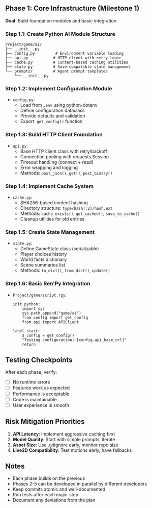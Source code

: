## Phase 1: Core Infrastructure (Milestone 1)
**Goal**: Build foundation modules and basic integration

### Step 1.1: Create Python AI Module Structure
```
Project/game/ai/
├── __init__.py
├── config.py         # Environment variable loading
├── api.py           # HTTP client with retry logic
├── cache.py         # Content-based caching utilities
├── state.py         # Save-compatible state management
└── prompts/         # Agent prompt templates
    └── __init__.py
```

### Step 1.2: Implement Configuration Module
- `config.py`:
  - Load from `.env` using python-dotenv
  - Define configuration dataclass
  - Provide defaults and validation
  - Export: `get_config()` function

### Step 1.3: Build HTTP Client Foundation
- `api.py`:
  - Base HTTP client class with retry/backoff
  - Connection pooling with requests.Session
  - Timeout handling (connect + read)
  - Error wrapping and logging
  - Methods: `post_json()`, `get()`, `post_binary()`

### Step 1.4: Implement Cache System
- `cache.py`:
  - SHA256-based content hashing
  - Directory structure: `type/hash[:2]/hash.ext`
  - Methods: `cache_exists()`, `get_cached()`, `save_to_cache()`
  - Cleanup utilities for old entries

### Step 1.5: Create State Management
- `state.py`:
  - Define GameState class (serializable)
  - Player choices history
  - World facts dictionary
  - Scene summaries list
  - Methods: `to_dict()`, `from_dict()`, `update()`

### Step 1.6: Basic Ren'Py Integration
- `Project/game/script.rpy`:
  ```renpy
  init python:
      import sys
      sys.path.append("game/ai")
      from config import get_config
      from api import APIClient
  
  label start:
      $ config = get_config()
      "Testing configuration: [config.api_base_url]"
      return
  ```

## Testing Checkpoints

After each phase, verify:
- [ ] No runtime errors
- [ ] Features work as expected
- [ ] Performance is acceptable
- [ ] Code is maintainable
- [ ] User experience is smooth

## Risk Mitigation Priorities

1. **API Latency**: Implement aggressive caching first
2. **Model Quality**: Start with simple prompts, iterate
3. **Asset Size**: Use .gitignore early, monitor repo size
4. **Live2D Compatibility**: Test motions early, have fallbacks

## Notes

- Each phase builds on the previous
- Phases 2-5 can be developed in parallel by different developers
- Keep commits atomic and well-documented
- Run tests after each major step
- Document any deviations from the plan